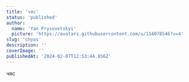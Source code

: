```yaml
---
title: 'чяс'
status: 'published'
author:
  name: 'Yan Prysovetskyi'
  picture: 'https://avatars.githubusercontent.com/u/114078546?v=4'
slug: 'chyas'
description: ''
coverImage: ''
publishedAt: '2024-02-07T12:53:44.856Z'
---
```


чяс